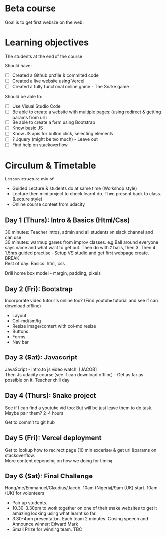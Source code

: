 # Beta course
Goal is to get first website on the web. 

# Learning objectives
The students at the end of the course

Should have:
- [ ] Created a Github profile & commited code
- [ ] Created a live website using Vercel
- [ ] Created a fully functional online game - The Snake game

Should be able to:
- [ ] Use Visual Studio Code
- [ ] Be able to create a website with multiple pages: (using redirect & getting params from url)
- [ ] Be able to create a form using Bootstrap
- [ ] Know basic JS
- [ ] Know JS apis for button click, selecting elements
- [ ] ? Jquery (might be too much) - Leave out
- [ ] Find help on stackoverflow

# Circulum & Timetable
Lesson structure mix of 
- Guided Lecture & students do at same time (Workshop style)
- Lecture then mini project to check learnt do. Then present back to class. (Lecture style)
- Online course content from udacity

## Day 1 (Thurs): Intro & Basics (Html/Css)
30 minutes: Teacher intros, admin and all students on slack channel and can use  
30 minutes: warmup games from improv classes. e.g Ball around everyone says name and what want to get out. Then do with 2 balls, then 3. Then 4  
1.5hrs guided practise - Setup VS studio and get first webpage create.  
BREAK  
Rest of day: Basics: html, css  

Drill home box model - margin, padding, pixels

## Day 2 (Fri): Bootstrap
Incorporate video tutorials online too? (Find youtube tutorial and see if can download offline)

- Layout
- Col-md/sm/lg
- Resize image/content with col-md resize
- Buttons
- Forms
- Nav bar

## Day 3 (Sat): Javascript
JavaScript - intro.to js video watch. [JACOB]  
Then Js udacity course (see if can download offline) - Get as far as possible on it. Teacher chill day


## Day 4 (Thurs): Snake project
See if I can find a youtube vid too: But will be just leave them to do task. Maybe pair them?  2-4 hours


Get to commit to git hub

## Day 5 (Fri): Vercel deployment
Get to lookup how to redirect page (10 min excerise) & get url &params  on stackoverflow.  
More content depending on how we doing for timing  

## Day 6 (Sat): Final Challenge
Hong/me/Emmanuel/Claudius/Jacob. 10am (Nigeria)/9am (UK) start. 10am (UK) for volunteers  
- Pair up students.  
- 10.30-3.30pm to work together on one of their snake websites to get it amazing looking using what learnt so far.  
- 3.30-4pm presentation. Each team 2 minutes. Closing speech and Announce winner: Edward Mark  
- Small Prize for winning team. TBC  

